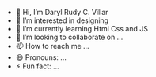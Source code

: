 - 👋 Hi, I’m Daryl Rudy C. Villar
- 👀 I’m interested in designing 
- 🌱 I’m currently learning Html Css and JS
- 💞️ I’m looking to collaborate on ...
- 📫 How to reach me ...
- 😄 Pronouns: ...
- ⚡ Fun fact: ...

<!---
daryldsad/daryldsad is a ✨ special ✨ repository because its `README.md` (this file) appears on your GitHub profile.
You can click the Preview link to take a look at your changes.
--->
